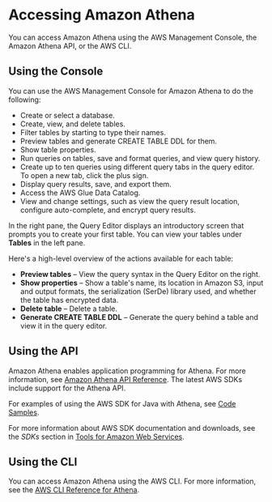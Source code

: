 # Accessing Amazon Athena<a name="accessing-Athena"></a>

 You can access Amazon Athena using the AWS Management Console, the Amazon Athena API, or the AWS CLI\.

## Using the Console<a name="console-Athena"></a>

You can use the AWS Management Console for Amazon Athena to do the following:
+ Create or select a database\. 
+ Create, view, and delete tables\. 
+ Filter tables by starting to type their names\.
+ Preview tables and generate CREATE TABLE DDL for them\.
+ Show table properties\.
+ Run queries on tables, save and format queries, and view query history\.
+ Create up to ten queries using different query tabs in the query editor\. To open a new tab, click the plus sign\.
+ Display query results, save, and export them\.
+ Access the AWS Glue Data Catalog\.
+ View and change settings, such as view the query result location, configure auto\-complete, and encrypt query results\.

In the right pane, the Query Editor displays an introductory screen that prompts you to create your first table\. You can view your tables under **Tables** in the left pane\.

 Here's a high\-level overview of the actions available for each table:
+ **Preview tables** – View the query syntax in the Query Editor on the right\. 
+ **Show properties** – Show a table's name, its location in Amazon S3, input and output formats, the serialization \(SerDe\) library used, and whether the table has encrypted data\.
+ **Delete table** – Delete a table\.
+ **Generate CREATE TABLE DDL** – Generate the query behind a table and view it in the query editor\.

## Using the API<a name="Using-API"></a>

 Amazon Athena enables application programming for Athena\. For more information, see [Amazon Athena API Reference](https://docs.aws.amazon.com/athena/latest/APIReference/)\. The latest AWS SDKs include support for the Athena API\. 

For examples of using the AWS SDK for Java with Athena, see [Code Samples](code-samples.md)\. 

For more information about AWS SDK documentation and downloads, see the *SDKs* section in [Tools for Amazon Web Services](https://aws.amazon.com/tools/)\. 

## Using the CLI<a name="Using-CLI"></a>

 You can access Amazon Athena using the AWS CLI\. For more information, see the [AWS CLI Reference for Athena](http://docs.aws.amazon.com/cli/latest/reference/athena/)\. 